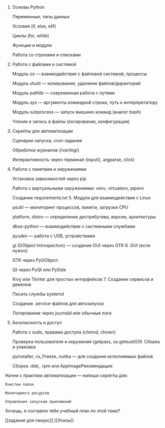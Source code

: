  1. Основы Python

    Переменные, типы данных

    Условия (if, else, elif)

    Циклы (for, while)

    Функции и модули

    Работа со строками и списками
 2. Работа с файлами и системой

    Модуль os — взаимодействие с файловой системой, процессы

    Модуль shutil — копирование, удаление файлов/директорий

    Модуль pathlib — современная работа с путями

    Модуль sys — аргументы командной строки, путь к интерпретатору

    Модуль subprocess — запуск внешних команд (аналог bash)

    Чтение и запись в файлы (логирование, конфигурации)

 3. Скрипты для автоматизации

    Сценарии запуска, cron-задания

    Обработка журналов (/var/log/)

    Интерактивность через терминал (input(), argparse, click)

4. Работа с пакетами и окружениями

    Установка зависимостей через pip

    Работа с виртуальными окружениями: venv, virtualenv, pipenv

    Создание requirements.txt 5. Модули для взаимодействия с Linux

    psutil — мониторинг процессов, памяти, загрузки CPU

    platform, distro — определение дистрибутива, версии, архитектуры

    dbus-python — взаимодействие с системными службами

    pyudev — работа с USB, устройствами

    gi (GObject Introspection) — создание GUI через GTK 6. GUI (если нужно)

    GTK через PyGObject

    Qt через PyQt или PySide

    Kivy или Tkinter для простых интерфейсов 7. Создание сервисов и демонов

    Писать службы systemd

    Создание .service-файлов для автозапуска

    Логирование через journald или обычные логи

 8. Безопасность и доступ

    Работа с sudo, правами доступа (chmod, chown)

    Проверка пользователя и окружения (getpass, os.geteuid())9. Сборка и упаковка

    pyinstaller, cx_Freeze, nuitka — для создания исполняемых файлов

    Сборка .deb, .rpm или AppImageРекомендация:

Начни с практики автоматизации — напиши скрипты для:

    Очистки папок

    Мониторинга ресурсов

    Управления запуском приложений

Хочешь, я составлю тебе учебный план по этой теме?


[[задания для линукс]] [[Этапы]]
